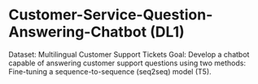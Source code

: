 # Customer-Service-Question-Answering-Chatbot (DL1)
Dataset: Multilingual Customer Support Tickets
Goal: Develop a chatbot capable of answering customer support questions using two methods:
Fine-tuning a sequence-to-sequence (seq2seq) model (T5).

